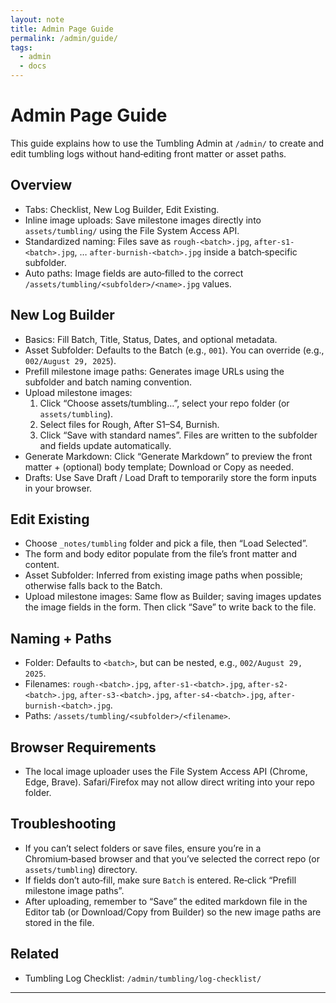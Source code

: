 ```yaml
---
layout: note
title: Admin Page Guide
permalink: /admin/guide/
tags:
  - admin
  - docs
---
```


# Admin Page Guide

This guide explains how to use the Tumbling Admin at `/admin/` to create and edit tumbling logs without hand‑editing front matter or asset paths.

## Overview
- Tabs: Checklist, New Log Builder, Edit Existing.
- Inline image uploads: Save milestone images directly into `assets/tumbling/` using the File System Access API.
- Standardized naming: Files save as `rough-<batch>.jpg`, `after-s1-<batch>.jpg`, … `after-burnish-<batch>.jpg` inside a batch‑specific subfolder.
- Auto paths: Image fields are auto‑filled to the correct `/assets/tumbling/<subfolder>/<name>.jpg` values.

## New Log Builder
- Basics: Fill Batch, Title, Status, Dates, and optional metadata.
- Asset Subfolder: Defaults to the Batch (e.g., `001`). You can override (e.g., `002/August 29, 2025`).
- Prefill milestone image paths: Generates image URLs using the subfolder and batch naming convention.
- Upload milestone images:
  1) Click “Choose assets/tumbling…”, select your repo folder (or `assets/tumbling`).
  2) Select files for Rough, After S1–S4, Burnish.
  3) Click “Save with standard names”. Files are written to the subfolder and fields update automatically.
- Generate Markdown: Click “Generate Markdown” to preview the front matter + (optional) body template; Download or Copy as needed.
- Drafts: Use Save Draft / Load Draft to temporarily store the form inputs in your browser.

## Edit Existing
- Choose `_notes/tumbling` folder and pick a file, then “Load Selected”.
- The form and body editor populate from the file’s front matter and content.
- Asset Subfolder: Inferred from existing image paths when possible; otherwise falls back to the Batch.
- Upload milestone images: Same flow as Builder; saving images updates the image fields in the form. Then click “Save” to write back to the file.

## Naming + Paths
- Folder: Defaults to `<batch>`, but can be nested, e.g., `002/August 29, 2025`.
- Filenames: `rough-<batch>.jpg`, `after-s1-<batch>.jpg`, `after-s2-<batch>.jpg`, `after-s3-<batch>.jpg`, `after-s4-<batch>.jpg`, `after-burnish-<batch>.jpg`.
- Paths: `/assets/tumbling/<subfolder>/<filename>`.

## Browser Requirements
- The local image uploader uses the File System Access API (Chrome, Edge, Brave). Safari/Firefox may not allow direct writing into your repo folder.

## Troubleshooting
- If you can’t select folders or save files, ensure you’re in a Chromium‑based browser and that you’ve selected the correct repo (or `assets/tumbling`) directory.
- If fields don’t auto‑fill, make sure `Batch` is entered. Re‑click “Prefill milestone image paths”.
- After uploading, remember to “Save” the edited markdown file in the Editor tab (or Download/Copy from Builder) so the new image paths are stored in the file.

## Related
- Tumbling Log Checklist: `/admin/tumbling/log-checklist/`
---

